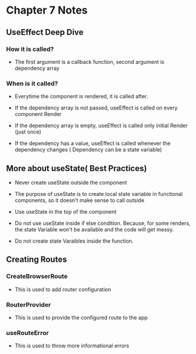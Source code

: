 # Chapter 7 Notes

## UseEffect Deep Dive

### How it is called?

- The first argument is a callback function, second argument is dependency array

### When is it called?

- Everytime the component is rendered, it is called after.

- If the dependency array is not passed, useEffect is called on every component Render

- If the dependency array is empty, useEffect is called only initial Render (just once)

- If the dependency has a value, useEffect is called whenever the dependency changes ( Dependency can be a state variable)

## More about useState( Best Practices)

- Never create useState outside the component

- The purpose of useState is to create local state variable in functional components, so it doesn't make sense to call outside

- Use useState in the top of the component

- Do not use useState inside if else condition. Because, for some renders, the state Variable won't be available and the code will get messy.

- Do not create state Varaibles inside the function.

## Creating Routes

### CreateBrowserRoute

- This is used to add router configuration

### RouterProvider

- This is used to provide the configured route to the app

### useRouteError

- This is used to throw more informational errors
